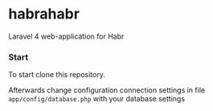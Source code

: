 habrahabr=========Laravel 4 web-application for Habr### StartTo start clone this repository.Afterwards change configuration connection settings in file `app/config/database.php` with your database settings